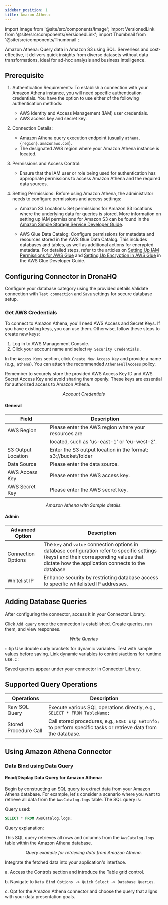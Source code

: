 ```yaml
---
sidebar_position: 1
title: Amazon Athena
---
```

import Image from '@site/src/components/Image';
import VersionedLink from '@site/src/components/VersionedLink';
import Thumbnail from '@site/src/components/Thumbnail';

Amazon Athena: Query data in Amazon S3 using SQL. Serverless and cost-effective, it delivers quick insights from diverse datasets without data transformations, ideal for ad-hoc analysis and business intelligence.

## Prerequisite

1. Authentication Requirements: To establish a connection with your Amazon Athena instance, you will need specific authentication credentials. You have the option to use either of the following authentication methods:
   - AWS Identity and Access Management (IAM) user credentials.
   - AWS access key and secret key.

2. Connection Details:
   - Amazon Athena query execution endpoint (usually `athena.{region}.amazonaws.com`).
   - The designated AWS region where your Amazon Athena instance is located.

3. Permissions and Access Control:
   - Ensure that the IAM user or role being used for authentication has appropriate permissions to access Amazon Athena and the required data sources.

4. Setting Permissions: Before using Amazon Athena, the administrator needs to configure permissions and access settings:

   - Amazon S3 Locations: Set permissions for Amazon S3 locations where the underlying data for queries is stored. More information on setting up IAM permissions for Amazon S3 can be found in the [Amazon Simple Storage Service Developer Guide](https://docs.aws.amazon.com/AmazonS3/latest/userguide/using-with-s3-actions.html).

   - AWS Glue Data Catalog: Configure permissions for metadata and resources stored in the AWS Glue Data Catalog. This includes databases and tables, as well as additional actions for encrypted metadata. For detailed steps, refer to the articles on [Setting Up IAM Permissions for AWS Glue](https://docs.aws.amazon.com/glue/latest/dg/create-an-iam-role-s3-crawler-cli.html) and [Setting Up Encryption in AWS Glue](https://docs.aws.amazon.com/glue/latest/dg/encryption-security-configuration.html) in the AWS Glue Developer Guide.

## Configuring Connector in DronaHQ

Configure your database category using the provided details.Validate connection with `Test connection` and `Save` settings for secure database setup.


### Get AWS Credentials


To connect to Amazon Athena, you'll need AWS Access and Secret Keys. If you have existing keys, you can use them. Otherwise, follow these steps to create new keys:

1. Log in to AWS Management Console.
2. Click your account name and select `My Security Credentials.`

In the `Access Keys` section, click `Create New Access Key` and provide a name (e.g., `athena`). You can attach the recommended `AthenaFullAccess` policy.

Remember to securely store the provided AWS Access Key ID and AWS Secret Access Key and avoid sharing them openly. These keys are essential for authorized access to Amazon Athena.

<figure>
  <Thumbnail src="/img/reference/connectors/amazon-athena/account-creds.jpeg" alt="Acoount Credentials" />
  <figcaption align = "center"><i>Acoount Credentials</i></figcaption>
</figure>


#### General 

| Field             | Description                      |
|-------------------|----------------------------------|
| AWS Region        |Please enter the AWS region where your resources are     |
|                   | located, such as 'us-east-1' or 'eu-west-2'.              |
| S3 Output Location |  Enter the S3 output location in the format: s3://bucket/folder               |
| Data Source       | Please enter the data source.    |
| AWS Access Key    | Please enter the AWS access key. |
| AWS Secret Key    | Please enter the AWS secret key. |

<figure>
  <Thumbnail src="/img/reference/connectors/amazon-athena/details.jpeg" alt="Amazon Athena with Sample details." />
  <figcaption align = "center"><i>Amazon Athena with Sample details.</i></figcaption>
</figure>

#### Admin

| Advanced Option   | Description    |
|--------------------|---------------------|
| Connection Options | The `key` and `value` connection options in database configuration refer to specific settings (keys) and their corresponding values that dictate how the application connects to the database |
| <VersionedLink to = "../../datasource-concepts/whitelisting-dronahq-ip"> Whitelist IP                 </VersionedLink>            | Enhance security by restricting database access to specific whitelisted IP addresses.     |

## Adding Database Queries

After configuring the connector, access it in your Connector Library.

Click `Add query` once the connection is established. Create queries, run them, and view responses.

<figure>
  <Thumbnail src="/img/reference/connectors/amazon-athena/query.png" alt="Write Queries" />
  <figcaption align = "center"><i>Write Queries</i></figcaption>
</figure>

:::tip
Use double curly brackets for dynamic variables. Test with sample values before saving. Link dynamic variables to controls/actions for runtime use.
:::

Saved queries appear under your connector in Connector Library.

## Supported Query Operations

| Operations           | Description                                     |
|----------------------|-------------------------------------------------|
| Raw SQL Query        | Execute various SQL operations directly, e.g., `SELECT * FROM TableName;` |
| Stored Procedure Call| Call stored procedures, e.g., `EXEC usp_GetInfo;` to perform specific tasks or retrieve data from the database. |

## Using Amazon Athena Connector

### Data Bind using Data Query

#### Read/Display Data Query for Amazon Athena:

Begin by constructing an SQL query to extract data from your Amazon Athena database. For example, let's consider a scenario where you want to retrieve all data from the `AwsCatalog.logs` table. The SQL query is:

Query used:

```sql
SELECT * FROM AwsCatalog.logs;
```

Query explanation:

This SQL query retrieves all rows and columns from the `AwsCatalog.logs` table within the Amazon Athena database.

<figure>
  <Thumbnail src="/img/reference/connectors/amazon-athena/query.png" alt="Query example for retrieving data from Amazon Athena." />
  <figcaption align = "center"><i>Query example for retrieving data from Amazon Athena.</i></figcaption>
</figure>



Integrate the fetched data into your application's interface.

 a. Access the Controls section and introduce the Table grid control.

 b. Navigate to `Data Bind Options -> Quick Select -> Database Queries`.

 c. Opt for the Amazon Athena connector and choose the query that aligns with your data presentation goals.
